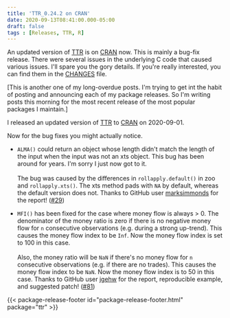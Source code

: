 ```yaml
---
title: 'TTR_0.24.2 on CRAN'
date: 2020-09-13T08:41:00.000-05:00
draft: false
tags : [Releases, TTR, R]
---
```

  
An updated version of [TTR](http://cran.r-project.org/package=TTR) is on [CRAN](http://cran.r-project.org/) now. This is mainly a bug-fix release. There were several issues in the underlying C code that caused various issues. I'll spare you the gory details. If you're really interested, you can find them in the [CHANGES](https://github.com/joshuaulrich/TTR/blob/27ea28698295f56447fcc87ad515140bdb35c8a5/CHANGES) file. 

<!--more-->

[This is another one of my long-overdue posts. I'm trying to get int the habit of posting and announcing each of my package releases. So I'm writing posts this morning for the most recent release of the most popular packages I maintain.]

I released an updated version of [TTR](http://cran.r-project.org/package=TTR) to [CRAN](http://cran.r-project.org/) on 2020-09-01.

Now for the bug fixes you might actually notice.

- `ALMA()` could return an object whose length didn't match the length of the input when the input was not an xts object. This bug has been around for years. I'm sorry I just now got to it.
\
\
The bug was caused by the differences in `rollapply.default()` in zoo and `rollapply.xts()`. The xts method pads with `NA` by default, whereas the default version does not. Thanks to GitHub user [marksimmonds](https://github.com/marksimmonds) for the report! ([#29](https://github.com/joshuaulrich/TTR/issues/29))

- `MFI()` has been fixed for the case where money flow is always > 0. The denominator of the money ratio is zero if there is no negative money flow for `n` consecutive observations (e.g. during a strong up-trend). This causes the money flow index to be `Inf`. Now the money flow index is set to 100 in this case.
\
\
Also, the money ratio will be `NaN` if there's no money flow for `n` consecutive observations (e.g. if there are no trades). This causes the money flow index to be `NaN`. Now the money flow index is to 50 in this case.  Thanks to GitHub user [jgehw](https://github.com/jgehw) for the report, reproducible example, and suggested patch! ([#81](https://github.com/joshuaulrich/TTR/issues/81))

{{< package-release-footer id="package-release-footer.html" package="ttr" >}}
